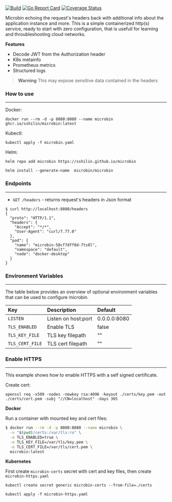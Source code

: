 [![Build](https://github.com/sshilin/microbin/actions/workflows/build.yml/badge.svg)](https://github.com/sshilin/microbin/actions/workflows/build.yml)&nbsp;[![Go Report Card](https://goreportcard.com/badge/github.com/sshilin/microbin)](https://goreportcard.com/report/github.com/sshilin/microbin)&nbsp;[![Coverage Status](https://coveralls.io/repos/github/sshilin/microbin/badge.svg)](https://coveralls.io/github/sshilin/microbin)

Microbin echoing the request's headers back with additional info about the application instance and more. This is a simple containerized http(s) service, ready to start with zero configuration, that is usefull for learning and throubleshooting cloud networks.

**Features**
- Decode JWT from the Authorization header
- K8s metainfo
- Prometheus metrics
- Structured logs

> **Warning**
> This may expose sensitive data contained in the headers

### How to use
---
Docker:

    docker run --rm -d -p 8080:8080 --name microbin ghcr.io/sshilin/microbin:latest

Kubectl:

    kubectl apply -f microbin.yaml

Helm:

    helm repo add microbin https://sshilin.github.io/microbin

    helm install --generate-name  microbin/microbin

### Endpoints
---
- `GET /headers` - returns request's headers in Json format
```
$ curl http://localhost:8080/headers
{
  "proto": "HTTP/1.1",
  "headers": {
    "Accept": "*/*",
    "User-Agent": "curl/7.77.0"
  },
  "pod": {
    "name": "microbin-58cf7dff8d-7ts8l",
    "namespace": "default",
    "node": "docker-desktop"
  }
}
```
### Environment Variables
---
The table below provides an overview of optional environment variables that can be used to configure microbin.

| Key                 |  Description                | Default         |
|:--------------------|:----------------------------|:----------------|
| `LISTEN`            | Listen on host:port         | 0.0.0.0:8080    |
| `TLS_ENABLED`       | Enable TLS                  | false           |
| `TLS_KEY_FILE`      | TLS key filepath            | ""              |
| `TLS_CERT_FILE`     | TLS cert filepath           | ""              |

### Enable HTTPS
---
This example shows how to enable HTTPS with a self signed certificate.

Create cert:

    openssl req -x509 -nodes -newkey rsa:4096 -keyout ./certs/key.pem -out ./certs/cert.pem -subj "//CN=localhost" -days 365

**Docker**

Run a container with mounted key and cert files:
```bash
$ docker run --rm -d -p 8080:8080 --name microbin \
  -v "$(pwd)/certs:/var/tls:ro" \
  -e TLS_ENABLED=true \
  -e TLS_KEY_FILE=/var/tls/key.pem \
  -e TLS_CERT_FILE=/var/tls/cert.pem \
  microbin:latest
```

**Kubernetes**

First create `microbin-certs` secret with cert and key files, then create `microbin-https.yaml`

    kubectl create secret generic microbin-certs --from-file=./certs

    kubectl apply -f microbin-https.yaml
